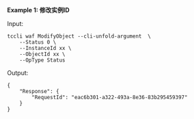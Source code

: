 **Example 1: 修改实例ID**



Input: 

```
tccli waf ModifyObject --cli-unfold-argument  \
    --Status 0 \
    --InstanceId xx \
    --ObjectId xx \
    --OpType Status
```

Output: 
```
{
    "Response": {
        "RequestId": "eac6b301-a322-493a-8e36-83b295459397"
    }
}
```

